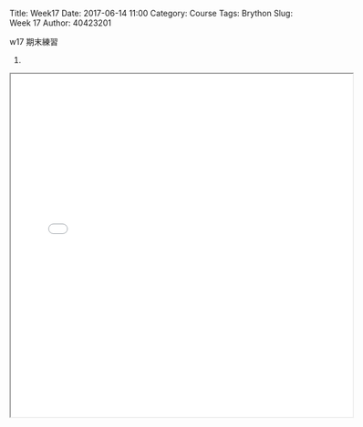 Title: Week17
Date: 2017-06-14 11:00
Category: Course
Tags: Brython
Slug: Week 17
Author: 40423201


w17 期末練習

<!-- PELICAN_END_SUMMARY -->

 1.
 <iframe src="../data/tmp/W17/40423201.html" width="600" height="600"><iframe>



